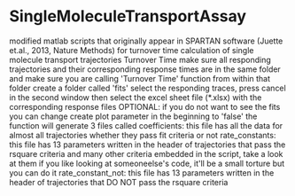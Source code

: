 # SingleMoleculeTransportAssay
modified matlab scripts that originally appear in SPARTAN software (Juette et.al., 2013, Nature Methods) for turnover time calculation of single molecule transport trajectories 
Turnover Time
make sure all responding trajectories and their corresponding response times are in the same folder
and make sure you are calling 'Turnover Time' function from within that folder
create a folder called 'fits'
select the responding traces, press cancel in the second window
then select the excel sheet file (*.xlsx) with the corresponding response files
OPTIONAL: if you do not want to see the fits you can change create plot parameter in the beginning to 'false'
the function will generate 3 files called
coefficients: this file has all the data for almost all trajectories whether they pass fit criteria or not
rate_constants: this file has 13 parameters written in the header of trajectories that pass the rsquare criteria and many other criteria embedded in the script, take a look at them if you like looking at someoneelse's code, it'll be a small torture but you can do it
rate_constant_not: this file has 13 parameters written in the header of trajectories that DO NOT pass the rsquare criteria
